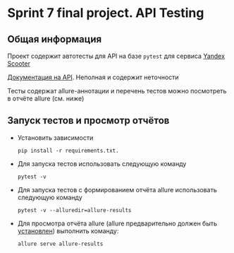 # Sprint 7 final project. API Testing

## Общая информация

Проект содержит автотесты для API на базе `pytest` для сервиса [Yandex Scooter](https://qa-scooter.praktikum-services.ru/)

[Документация на API](https://qa-scooter.praktikum-services.ru/docs/). Неполная и содержит неточности

Тесты содержат allure-аннотации и перечень тестов можно посмотреть в отчёте allure (см. ниже)

## Запуск тестов и просмотр отчётов

* Установить зависимости 

    ```shell
    pip install -r requirements.txt.
    ```
* Для запуска тестов использовать следующую команду
 
    ```shell
    pytest -v
    ```
  
* Для запуска тестов с формированием отчёта allure использовать следующую команду
 
    ```shell
    pytest -v --alluredir=allure-results
    ```
  
* Для просмотра отчёта allure (allure предварительно должен быть [установлен](https://allurereport.org/docs/install/)) выполнить команду:

    ```shell
    allure serve allure-results
    ```
